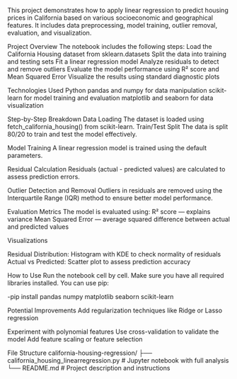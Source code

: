 This project demonstrates how to apply linear regression to predict housing prices in California based on various socioeconomic and geographical features. It includes data preprocessing, model training, outlier removal, evaluation, and visualization.

Project Overview
The notebook includes the following steps:
Load the California Housing dataset from sklearn.datasets
Split the data into training and testing sets
Fit a linear regression model
Analyze residuals to detect and remove outliers
Evaluate the model performance using R² score and Mean Squared Error
Visualize the results using standard diagnostic plots

Technologies Used
Python
pandas and numpy for data manipulation
scikit-learn for model training and evaluation
matplotlib and seaborn for data visualization

Step-by-Step Breakdown
Data Loading
The dataset is loaded using fetch_california_housing() from scikit-learn.
Train/Test Split
The data is split 80/20 to train and test the model effectively.

Model Training
A linear regression model is trained using the default parameters.

Residual Calculation
Residuals (actual - predicted values) are calculated to assess prediction errors.

Outlier Detection and Removal
Outliers in residuals are removed using the Interquartile Range (IQR) method to ensure better model performance.

Evaluation Metrics
The model is evaluated using:
R² score — explains variance
Mean Squared Error — average squared difference between actual and predicted values

Visualizations

Residual Distribution: Histogram with KDE to check normality of residuals
Actual vs Predicted: Scatter plot to assess prediction accuracy

How to Use
Run the notebook cell by cell. Make sure you have all required libraries installed. You can use pip:

 -pip install pandas numpy matplotlib seaborn scikit-learn

Potential Improvements
Add regularization techniques like Ridge or Lasso regression

Experiment with polynomial features
Use cross-validation to validate the model
Add feature scaling or feature selection

File Structure
california-housing-regression/
├── california_housing_linearregression.py  # Jupyter notebook with full analysis
└── README.md                # Project description and instructions

